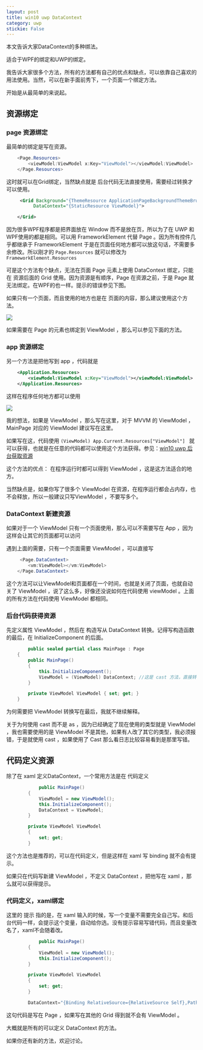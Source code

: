 ```yaml
---
layout: post
title: win10 uwp DataContext  
category: uwp 
stickie: False
---
```


本文告诉大家DataContext的多种绑法。

适合于WPF的绑定和UWP的绑定。

我告诉大家很多个方法，所有的方法都有自己的优点和缺点，可以依靠自己喜欢的用法使用。当然，可以在新手面前秀下，一个页面一个绑定方法。

<!--more-->

开始是从最简单的来说起。

## 资源绑定

### page 资源绑定

最简单的绑定是写在资源。


```csharp
    <Page.Resources>
        <viewModel:ViewModel x:Key="ViewModel"></viewModel:ViewModel>
    </Page.Resources>
```
这时就可以在Grid绑定，当然缺点就是 后台代码无法直接使用，需要经过转换才可以使用。


```xml
     <Grid Background="{ThemeResource ApplicationPageBackgroundThemeBrush}"
          DataContext="{StaticResource ViewModel}">

    </Grid>
```

因为很多WPF程序都是把界面放在 Window 而不是放在页，所以为了在 UWP 和WPF使用的都是相同。可以用 FrameworkElement 代替 Page 。因为所有控件几乎都继承于 FrameworkElement 于是在页面任何地方都可以放这句话，不需要多余修改。所以刚才的 `Page.Resources` 就可以修改为 `FrameworkElement.Resources`

可是这个方法有个缺点，无法在页面 Page 元素上使用 DataContext 绑定，只能在 资源后面的 Grid 使用。因为资源是有顺序，Page 在资源之前，于是 Page 就无法绑定。在WPF的也一样。提示的错误参见下图。

如果只有一个页面，而且使用的地方也是在 页面的内容，那么建议使用这个方法。

![](http://7xqpl8.com1.z0.glb.clouddn.com/AwCCAwMAItoFADbzBgABAAQArj4BAGZDAgBo6AkA6Nk%3D%2F201743091652.jpg)

如果需要在 Page 的元素也绑定到 ViewModel ，那么可以参见下面的方法。

### app 资源绑定

另一个方法是把他写到 app ，代码就是


```xml
    <Application.Resources>
        <viewModel:ViewModel x:Key="ViewModel"></viewModel:ViewModel>
    </Application.Resources>
```

这样在程序任何地方都可以使用

![](http://7xqpl8.com1.z0.glb.clouddn.com/AwCCAwMAItoFADbzBgABAAQArj4BAGZDAgBo6AkA6Nk%3D%2F201743091744.jpg)

我的想法，如果是 ViewModel ，那么写在这里，对于 MVVM 的 ViewModel ，MainPage 对应的 ViewModel 建议写在这里。

如果写在这，代码使用 `(ViewModel) App.Current.Resources["ViewModel"] ` 就可以获得，也就是在任意的代码都可以使用这个方法获得。参见：[win10 uwp 后台获取资源](http://lindexi.oschina.io/lindexi/post/win10-uwp-%E5%90%8E%E5%8F%B0%E8%8E%B7%E5%8F%96%E8%B5%84%E6%BA%90/)

这个方法的优点：
在程序运行时都可以得到 ViewModel ，这是这方法适合的地方。

当然缺点是，如果你写了很多个 ViewModel 在资源，在程序运行都会占内存，也不会释放，所以一般建议只写ViewModel ，不要写多个。

### DataContext 新建资源

如果对于一个 ViewModel  只有一个页面使用，那么可以不需要写在 App ，因为这样会让其它的页面都可以访问

遇到上面的需要，只有一个页面需要 ViewModel ，可以直接写


```csharp
     <Page.DataContext>
        <vm:ViewModel></vm:ViewModel>
    </Page.DataContext>
```

这个方法可以让ViewModel和页面都在一个时间，也就是关闭了页面，也就自动关了 ViewModel ，说了这么多，好像还没说如何在代码使用 viewModel 。上面的所有方法在代码使用 ViewModel 都相同。

### 后台代码获得资源

先定义属性 ViewModel ，然后在 构造写从 DataContext 转换。记得写构造函数的最后，在 InitializeComponent 的后面。


```csharp
        public sealed partial class MainPage : Page
    {
        public MainPage()
        {
            this.InitializeComponent();
            ViewModel = (ViewModel) DataContext; //这是 cast 方法，直接转换，不要使用 as 的方法。
        }

        private ViewModel ViewModel { set; get; }
    }
```

为何需要把 ViewModel 转换写在最后，我就不继续解释。

关于为何使用 cast 而不是 as ，因为已经确定了现在使用的类型就是 ViewModel ，我也需要使用的是 ViewModel 不是其他，如果有人改了其它的类型，我必须报错，于是就使用 cast ，如果使用了 Cast 那么看日志比较容易看到是那里写错。

## 代码定义资源

除了在 xaml 定义DataContext，一个常用方法是在 代码定义


```csharp
            public MainPage()
        {
            ViewModel = new ViewModel();
            this.InitializeComponent();
            DataContext = ViewModel;
        }

        private ViewModel ViewModel
        {
            set; get;
        }
```

这个方法也是推荐的，可以在代码定义，但是这样在 xaml  写 binding 就不会有提示。

如果只在代码写新建 ViewModel ，不定义 DataContext ，把他写在 xaml ，那么就可以获得提示。

### 代码定义，xaml绑定

这里的 提示 指的是，在 xaml 输入的时候，写一个变量不需要完全自己写。和后台代码一样，会提示这个变量，自动给你选。没有提示容易写错代码，而且变量改名了，xaml不会随着改。


```csharp
            public MainPage()
        {
            ViewModel = new ViewModel();
            this.InitializeComponent();
        }

        private ViewModel ViewModel
        {
            set; get;
        }
```


```csharp
        DataContext="{Binding RelativeSource={RelativeSource Self},Path=ViewModel}"
```

这句代码是写在 Page ，如果写在其他的 Grid 得到就不会有 ViewModel 。

大概就是所有的可以定义 DataContext 的方法。

如果你还有新的方法，欢迎讨论。


